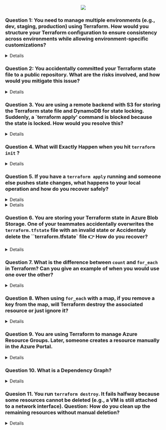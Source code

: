 <p align="center">
  <img src="https://capsule-render.vercel.app/api?type=waving&color=0:0000FF,100:FFB347&height=140&section=header&text=TERRAFORM%20SCENARIO%20BASED%20QUESTIONS&fontSize=28&fontColor=fff" />
</p>

### Question 1: You need to manage multiple environments (e.g., dev, staging, production) using Terraform. How would you structure your Terraform configuration to ensure consistency across environments while allowing environment-specific customizations?
<details>

- Modules: Create reusable modules for components like networks, compute instances, and storage that are shared across environments. These modules are stored in the modules/ directory.
- Use terraform.tfvars within each environment directory to define environment-specific variables (e.g., instance sizes, number of instances, or environment-specific tags).
- Define the backend.tf file in each environment's directory to specify the remote backend for storing the Terraform state files.
- Store your Terraform configurations in a version control system like Git. Each environment can be managed in a separate branch if necessary.
</details>

### Question 2: You accidentally committed your Terraform state file to a public repository. What are the risks involved, and how would you mitigate this issue?

<details>

- Immediately Remove the State File from the Repository
- Revoke Compromised Credentials: Immediately revoke any exposed API keys, provider credentials, or secrets found in the state file.
- Rotate Credentials: Generate new credentials and update your Terraform provider configurations to use them.
- Review Logs: Check cloud provider logs for any unauthorized access or suspicious activity that may have occurred using the exposed credentials
</details>

### Question 3. You are using a remote backend with S3 for storing the Terraform state file and DynamoDB for state locking. Suddenly, a `terraform apply' command is blocked because the state is locked. How would you resolve this?
<details>

- Only manually remove the lock if you are certain that no other Terraform operations are running, as this can lead to state corruption if done incorrectly.

- Remove the Lock Using AWS Management Console:
Select the locked item in the DynamoDB table and delete it.

</details>


### Question 4. What will Exactly Happen when you hit `terraform init` ?
<details>


1. Initialize backend

If you’re storing state remotely (e.g., Azure Storage, S3, Terraform Cloud), it sets that up.

If no backend is defined, it just uses a local terraform.tfstate file.



2. Download providers

Terraform checks the terraform block → required_providers.

It downloads the correct versions (e.g., azurerm, vault, azapi) from the Terraform Registry.

Saves them in .terraform folder locally.



3. Check versions

Confirms your Terraform CLI version meets the required_version.

Verifies provider plugin versions match what you specified.



4. Prepare modules (if any)

If your code uses external modules (source = "git... or registry"), Terraform downloads them into .terraform/modules.



5. Lock dependencies

Creates/updates .terraform.lock.hcl → keeps track of exact provider versions, so builds are reproducible across environments.





---

🔎 In short:

terraform init =
📦 Download providers + modules
🗂️ Setup backend
🔒 Lock versions

It’s like “installing dependencies” in programming (similar to npm install or pip install).


---



</details>

### Question 5. If you have a `terraform apply` running and someone else pushes state changes, what happens to your local operation and how do you recover safely?


<details>

### 🌍 Terraform Apply Without Remote Backend




---


- State file (`terraform.tfstate`) is stored **only on local machine**.  
- Each user has their **own copy of state**.  
- Terraform has **no locking and no sync**, so:  
  - Resource drift can occur.  
  - Duplicate resources may be created.  
  - Existing resources may be deleted/overwritten.  

---

## 📌 Example:
- **User A** runs `terraform apply` → creates VM `vm1`.  
- State file updated only on **User A’s machine**.  
- **User B** runs `terraform apply` → since their state doesn’t know about `vm1`, Terraform may:  
  - Try to **recreate `vm1`**.  
  - Or delete/update resources incorrectly.  
  - Result → **conflicts and downtime**.

---

## ✅ Recovery:
1. Stop the apply immediately.  
2. Share the latest `terraform.tfstate` with the team.  
3. Run:
   ```bash
   terraform refresh
   ```
```mermaid
flowchart TD

A[Start terraform apply 
by User A] --> B[State updated only 
on User A's local machine]

B --> C[User B runs terraform apply 
with outdated state]

C --> D{State differences?}

D -->|Yes| E[Terraform may recreate, 
modify, or delete resources wrongly]
D -->|No| F[No issues but 
state not synced]

E --> G[Infrastructure drift 
or duplication occurs]
F --> G

G --> H[Manual sync needed: 
share updated state file]

H --> I[Re-run terraform plan 
and apply safely]

I --> J[End]
```
</details>

<details>

### 🌍 Terraform State Locking with Azure Blob Storage


If I enable state locking with **Azure Blob Storage**, what happens?

---

## 🔎 Explanation:
- **State locking** prevents multiple people from modifying the same Terraform state at the same time.  
- Azure Blob itself does **not natively lock state**, but Terraform uses **Azure Blob leases** to implement locking.  

### How it works:
1. When you run `terraform apply`, Terraform requests a **lease** on the state blob.  
2. If lease is granted → You hold the lock and your operation runs safely.  
3. If someone else tries to run Terraform at the same time → They get an error:  

4. Once your operation finishes → Lease is released → Others can continue.  

---

## 📌 Example:
- **User A** runs `terraform apply` → acquires lease on blob.  
- **User B** runs `terraform apply` at the same time → gets lock error.  
- **User B** must wait until **User A’s apply finishes**.  

---

## ✅ Recovery if Locked:
- If another person is applying → **wait until their operation completes**.  
- If Terraform crashed and didn’t release lock → use:  
```bash
terraform force-unlock <LOCK_ID>

```

```mermaid
flowchart TD

A[User A runs terraform apply] --> B[Terraform requests lease 
on state blob]

B --> C{Is lease available?}

C -->|Yes| D[Lease acquired 
→ Apply runs safely]

C -->|No| E[Lock error: 
state blob already locked]

D --> F[Apply completes 
→ Lease released]

E --> G[Wait until lease is free 
or force-unlock if safe]

F --> H[Other users can now 
run terraform apply]

G --> H
```
</details>

### Question 6. You are storing your Terraform state in Azure Blob Storage. One of your teammates accidentally overwrites the `terraform.tfstate` file with an invalid state or Accidentaly delete the ``terraform.tfstate` file 👉 How do you recover?

<details>

---

Azure Blob Storage supports **versioning**.

* Every time the `terraform.tfstate` file is updated, **a new version is created automatically**.
* If someone **overwrites** or **deletes** the file, you can **roll back to a previous version**.

#### Recovery Steps:

1. Go to your **Azure Blob Storage account** in the portal.
2. Open the container where `terraform.tfstate` is stored.
3. Enable **Show Deleted/Versioned Blobs**.
4. Select the **previous valid version** of the `terraform.tfstate`.
5. **Promote or restore** that version to make it the current state file.

👉 This ensures Terraform continues working without re-creating all resources.

---


---

### 🔹 What is Soft Delete in Azure Blob Storage?

Soft delete protects your data from accidental deletion or overwrite.

* When enabled, if someone **deletes** or **overwrites** the `terraform.tfstate` file, Azure **keeps a recoverable copy** for a retention period (you decide the number of days).
* You can then restore the file anytime within that retention period.

---

## 🔹 How to Enable Soft Delete for Azure Blob Storage

### Using **Azure Portal**

1. Go to your **Storage Account** in the Azure portal.
2. In the left-hand menu, under **Data Management**, click **Data protection**.
3. Find **Blob soft delete**.
4. Toggle it to **Enabled**.
5. Set the **retention period** (e.g., 7, 14, or 30 days).
6. Click **Save**.

---




  
</details>

### Question 7. What is the difference between `count` and `for_each` in Terraform? Can you give an example of when you would use one over the other?

<details>

---

## 🔹 `count` vs `for_each` in Terraform

### 1. **count**

* Creates multiple **instances of a resource** based on a number.
* Indexed using **numeric indices** (`0,1,2,…`).
* Best when you need **a fixed number of identical resources**.

👉 Example:

```hcl
resource "azurerm_resource_group" "example" {
  count    = 2
  name     = "rg-${count.index}"
  location = "East US"
}
```

✅ Creates `rg-0` and `rg-1`.
⚠️ But if you remove one, the indices can **shift**, causing Terraform to recreate resources unnecessarily.

---

### 2. **for\_each**

* Creates multiple resource instances based on **map** 
* Indexed using **keys**, not numbers.
* Best when you need resources with **unique identifiers**.

👉 Example:

```hcl
resource "azurerm_resource_group" "example" {
  for_each = {
    dev  = "DevRG"
    prod = "ProdRG"
  }

  name     = each.value
  location = "East US"
}
```
### 🔎 How it works:

* `for_each` is looping over the map `{ dev = "DevRG", prod = "ProdRG" }`.
* `each.key` → gives the key (`dev`, `prod`).
* `each.value` → gives the value (`DevRG`, `ProdRG`).

### ✅ Result:

Terraform will create **two resource groups**:

1. `azurerm_resource_group.example["dev"]` → with name **DevRG**
2. `azurerm_resource_group.example["prod"]` → with name **ProdRG**


✅ Creates `example["dev"]` and `example["prod"]`.
⚠️ If you remove one key (`prod`), **only that resource is destroyed** (no index shifting issue).

---


## ⚡Difference

* Use **`count`** → when you just need “N copies” of something.
* Use **`for_each`** → when you want to manage resources with meaningful **keys** (e.g., `dev`, `prod`, `qa`).

---
</details>



### Question 8. When using `for_each` with a map, if you remove a key from the map, will Terraform destroy the associated resource or just ignore it?
<details>
  
---

## ✅ Explanation with Example

Let’s take the same `for_each` scenario:

### Initial Code

```hcl
resource "azurerm_resource_group" "example" {
  for_each = {
    dev  = "DevRG"
    prod = "ProdRG"
  }

  name     = each.value
  location = "East US"
}
```

👉 Terraform creates:

* `example["dev"]` → DevRG
* `example["prod"]` → ProdRG

---

### Modified Code (remove `prod`)

```hcl
resource "azurerm_resource_group" "example" {
  for_each = {
    dev = "DevRG"
  }

  name     = each.value
  location = "East US"
}
```

👉 On next `terraform plan` / `apply`:

* `example["dev"]` → stays (unchanged ✅)
* `example["prod"]` → destroyed ❌ because the `prod` key is no longer in the map

---

## ⚡ Key Point

* `for_each` ties each resource to a **map key**.
* If the key disappears, Terraform considers the resource **orphaned** and **destroys it**.
* Terraform never ignores missing keys, otherwise it would create **state drift** (infrastructure not matching config).

---

## 🔹 Compared to `count`

* With `count`, removing an element in the middle can cause **index shifting**, leading to accidental re-creations.
* With `for_each`, removing a key only deletes **that one resource** → safer and more predictable.

---

</details>

### Question 9. You are using Terraform to manage Azure Resource Groups. Later, someone creates a resource manually in the Azure Portal.

<details>

* Terraform does **not know about this manual resource yet**.
* You want Terraform to manage it **without accidentally destroying it**.

---

## Step 1: Terraform Configuration

```hcl
resource "azurerm_resource_group" "example" {
  name     = "DevRG"
  location = "East US"
  tags = {
    Owner = "terraform-player"
  }
}
```

* This is your Terraform config.
* `terraform.tfstate` currently **does not include** `DevRG` (because it was created manually).

---

## Step 2: Manual Resource Creation

* Someone manually creates `DevRG` in Azure Portal.
* The resource has tag:

```text
Owner = portal-player
```

---

## Step 3: Import the Resource into Terraform State

```bash
terraform import azurerm_resource_group.example /subscriptions/<sub-id>/resourceGroups/DevRG
```

* Terraform now **knows about the existing resource**.
* **But the configuration tags (`Owner = terraform-player`) are different from the actual resource (`Owner = portal-player`)**.

---

## Step 4: Run `terraform plan`

```bash
terraform plan
```

Terraform will show something like this:

```text
  # azurerm_resource_group.example will be updated in-place
  ~ tags = {
      "Owner" = "portal-player" -> " terraform-player"
    }
```

---

### 🔹 What this means

* Terraform **does not apply changes yet**.
* It **shows exactly what will change** if you run `terraform apply`.
* You can then **review and decide**:

  1. Apply the plan → updates the tag to ` terraform-player`
  2. Or update your Terraform config to match existing tags → keeps `portal-player`

---

### ✅ Key Takeaways

* `terraform plan` is a **preview** → shows differences between configuration and actual resource.
* After **importing manual resources**, plan ensures Terraform **doesn’t accidentally destroy or overwrite anything**.
* This is how Terraform **handles drift** safely.

---
</details>

###  Question 10. What is a Dependency Graph?
<details>
  
* Terraform automatically figures out **the order in which resources should be created, updated, or destroyed**.
* This order is called the **dependency graph**.
* It ensures that resources are managed **safely** without breaking dependencies.

---

## 🔹 Simple Explanation

Think of it like **a family tree of resources**:

* If Resource A **depends on** Resource B, Terraform knows it must **create B first**, then **A**.
* Similarly, when destroying:

  * Terraform will destroy **A first**, then **B** (reverse order) to avoid errors.

---

### Example

```hcl
resource "azurerm_resource_group" "example" {
  name     = "DevRG"
  location = "East US"
}

resource "azurerm_virtual_network" "vnet" {
  name                = "DevVNet"
  address_space       = ["10.0.0.0/16"]
  location            = azurerm_resource_group.example.location
  resource_group_name = azurerm_resource_group.example.name
}
```

**Explanation:**

* `vnet` **depends on** `example` resource group.
* Terraform **creates `example` first**, then `vnet`.
* When destroying: Terraform **destroys `vnet` first**, then the resource group.

---

### 🔹 Key Points

1. Terraform automatically builds the **dependency graph**.
2. Ensures **resources are created/destroyed in the correct order**.
3. Helps prevent **errors due to missing dependencies**.

---

### 🔁 Flow (Simplified)

```mermaid
flowchart TD
A[Resource Group] --> B[Virtual Network]
B --> C[Subnets]
C --> D[VMs]
```

* Arrow = **"depends on"**
* Terraform creates top-down, destroys bottom-up.

---

⚡ **Summary:**

* Dependency graph = Terraform’s **internal map of resource relationships**.
* Ensures **safe creation and deletion order** automatically.

---
</details>

### Quesion 11. You run `terraform destroy`. It **fails halfway** because some resources cannot be deleted (e.g., a VM is still attached to a network interface). Question: How do you clean up the remaining resources **without manual deletion**?

<details>


1. **Terraform tracks destroyed resources**

   * Resources that were successfully destroyed are **removed from the state**.
   * Terraform **knows which resources still exist**.

2. **Fix dependency issues**

   * Identify blocked resources (from Terraform error messages).
   * Resolve dependencies (e.g., detach network interface from VM).

3. **Re-run `terraform destroy`**

   ```bash
   terraform destroy
   ```

   * Terraform automatically continues destroying the **remaining resources**.
   * No need to manually delete already destroyed resources.

4. **Optional: Use `-target` for specific resources**

   ```bash
   terraform destroy -target=azurerm_network_interface.nic1
   ```

   * Destroy blocked resources first, then run a full destroy.

---

### 🔁 Simple Flowchart

```mermaid
flowchart TD
A[Run terraform destroy] --> B{All resources destroyed?}
B -->|Yes| C[Done ✅]
B -->|No| D[Destroy fails due to dependency]
D --> E[Fix dependency issues]
E --> F[Re-run terraform destroy]
F --> B
```

---

### ⚡ Key Points

* Terraform **tracks what is destroyed**, so re-running destroy only targets remaining resources.
* Fix dependencies → re-run destroy → cleanup is automatic.
* Using `-target` for **automate the cleanup**.

---
</details>
